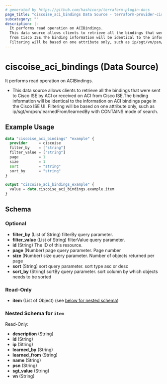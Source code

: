 ```yaml
---
# generated by https://github.com/hashicorp/terraform-plugin-docs
page_title: "ciscoise_aci_bindings Data Source - terraform-provider-ciscoise"
subcategory: ""
description: |-
  It performs read operation on ACIBindings.
  This data source allows clients to retrieve all the bindings that were sent to Cisco ISE by ACI or received on ACI
  from Cisco ISE.The binding information will be identical to the information on ACI bindings page in the Cisco ISE UI.
  Filtering will be based on one attribute only, such as ip/sgt/vn/psn/learnedFrom/learnedBy with CONTAINS mode of search.
---
```


# ciscoise_aci_bindings (Data Source)

It performs read operation on ACIBindings.

- This data source allows clients to retrieve all the bindings that were sent to Cisco ISE by ACI or received on ACI
from Cisco ISE.The binding information will be identical to the information on ACI bindings page in the Cisco ISE UI.
Filtering will be based on one attribute only, such as ip/sgt/vn/psn/learnedFrom/learnedBy with CONTAINS mode of search.

## Example Usage

```terraform
data "ciscoise_aci_bindings" "example" {
  provider     = ciscoise
  filter_by    = ["string"]
  filter_value = ["string"]
  page         = 1
  size         = 1
  sort         = "string"
  sort_by      = "string"
}

output "ciscoise_aci_bindings_example" {
  value = data.ciscoise_aci_bindings.example.item
}
```

<!-- schema generated by tfplugindocs -->
## Schema

### Optional

- **filter_by** (List of String) filterBy query parameter.
- **filter_value** (List of String) filterValue query parameter.
- **id** (String) The ID of this resource.
- **page** (Number) page query parameter. Page number
- **size** (Number) size query parameter. Number of objects returned per page
- **sort** (String) sort query parameter. sort type asc or desc
- **sort_by** (String) sortBy query parameter. sort column by which objects needs to be sorted

### Read-Only

- **item** (List of Object) (see [below for nested schema](#nestedatt--item))

<a id="nestedatt--item"></a>
### Nested Schema for `item`

Read-Only:

- **description** (String)
- **id** (String)
- **ip** (String)
- **learned_by** (String)
- **learned_from** (String)
- **name** (String)
- **psn** (String)
- **sgt_value** (String)
- **vn** (String)


